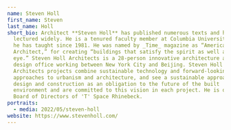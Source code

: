 ```yaml
---
name: Steven Holl
first_name: Steven
last_name: Holl
short_bio: Architect **Steven Holl** has published numerous texts and has
  lectured widely. He is a tenured faculty member at Columbia University where
  he has taught since 1981. He was named by _Time_ magazine as “America’s Best
  Architect,” for creating “buildings that satisfy the spirit as well as the
  eye.” Steven Holl Architects is a 28-person innovative architecture and urban
  design office working between New York City and Beijing. Steven Holl
  Architects projects combine sustainable technology and forward-looking
  approaches to urbanism and architecture, and see a sustainable approach to
  design and construction as an obligation to the future of the built
  environment and are committed to this vision in each project. He is on the
  Board of Directors of 'T' Space Rhinebeck.
portraits:
  - media: 2022/05/steven-holl
website: https://www.stevenholl.com/
---
```

